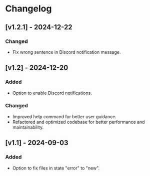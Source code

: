 # Changelog

## [v1.2.1] - 2024-12-22
### Changed
- Fix wrong sentence in Discord notification message.


## [v1.2] - 2024-12-20
### Added
- Option to enable Discord notifications.

### Changed
- Improved help command for better user guidance.
- Refactored and optimized codebase for better performance and maintainability.


## [v1.1] - 2024-09-03
### Added
- Option to fix files in state "error" to "new".